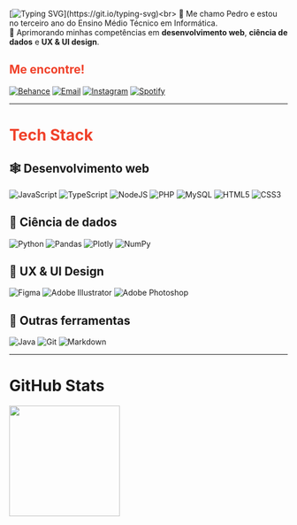 [![Typing SVG](https://readme-typing-svg.demolab.com?font=Space+Grotesk&size=50&duration=2500&pause=1000&color=485df1&vCenter=true&width=435&height=100&lines=Seja+bem-vindo%2Fa!)](https://git.io/typing-svg)<br>
🙋 Me chamo Pedro e estou no terceiro ano do Ensino Médio Técnico em Informática.<br>
🧠 Aprimorando minhas competências em **desenvolvimento web**, **ciência de dados** e **UX & UI design**.<br>

## <span style="color: #f04029">Me encontre!</span>

[![Behance](https://img.shields.io/badge/Behance-1769ff?style=flat-square&logo=behance&logoColor=white)](https://behance.net/nombrefiles) 
[![Email](https://img.shields.io/badge/Email-D14836?style=flat-square&logo=gmail&logoColor=white)](mailto:publico.files@gmail.com) 
[![Instagram](https://img.shields.io/badge/Instagram-%23E4405F.svg?style=flat-square&logo=Instagram&logoColor=white)](https://instagram.com/nombrefiles) 
[![Spotify](https://img.shields.io/badge/Spotify-1DB954?style=flat-square&logo=spotify&logoColor=white)](https://open.spotify.com/user/eu7o9cie6rtllm7l9qm541a3g?si=2d80e92259554429)

---

#  <span style="color: #f04029">Tech Stack</span>

## 🕸️ Desenvolvimento web

![JavaScript](https://img.shields.io/badge/javascript-%23323330.svg?style=flat-square&logo=javascript&logoColor=%23F7DF1E) 
![TypeScript](https://img.shields.io/badge/typescript-%23007ACC.svg?style=flat-square&logo=typescript&logoColor=white) 
![NodeJS](https://img.shields.io/badge/node.js-6DA55F?style=flat-square&logo=node.js&logoColor=white) 
![PHP](https://img.shields.io/badge/php-%23777BB4.svg?style=flat-square&logo=php&logoColor=white) 
![MySQL](https://img.shields.io/badge/mysql-4479A1.svg?style=flat-square&logo=mysql&logoColor=white) 
![HTML5](https://img.shields.io/badge/html5-%23E34F26.svg?style=flat-square&logo=html5&logoColor=white) 
![CSS3](https://img.shields.io/badge/css3-%231572B6.svg?style=flat-square&logo=css3&logoColor=white)

## 🎲 Ciência de dados

![Python](https://img.shields.io/badge/python-3670A0?style=flat-square&logo=python&logoColor=ffdd54) 
![Pandas](https://img.shields.io/badge/pandas-%23150458.svg?style=flat-square&logo=pandas&logoColor=white) 
![Plotly](https://img.shields.io/badge/Plotly-%233F4F75.svg?style=flat-square&logo=plotly&logoColor=white) 
![NumPy](https://img.shields.io/badge/numpy-%23013243.svg?style=flat-square&logo=numpy&logoColor=white) 

## 🎨 UX & UI Design

![Figma](https://img.shields.io/badge/figma-%23F24E1E.svg?style=flat-square&logo=figma&logoColor=white) 
![Adobe Illustrator](https://img.shields.io/badge/adobe%20illustrator-%23FF9A00.svg?style=flat-square&logo=adobe%20illustrator&logoColor=white) 
![Adobe Photoshop](https://img.shields.io/badge/adobe%20photoshop-%2331A8FF.svg?style=flat-square&logo=adobe%20photoshop&logoColor=white)

## 🔧 Outras ferramentas

![Java](https://img.shields.io/badge/java-%23ED8B00.svg?style=flat-square&logo=openjdk&logoColor=white) 
![Git](https://img.shields.io/badge/git-%23F05033.svg?style=flat-square&logo=git&logoColor=white) 
![Markdown](https://img.shields.io/badge/markdown-%23000000.svg?style=flat-square&logo=markdown&logoColor=white) 

---

# GitHub Stats

<a href="https://github.com/anuraghazra/convoychat">
  <img height=200 align="center" src="https://github-readme-stats.vercel.app/api/top-langs?username=nombrefiles&langs_count=3&card_width=320&theme=swift" />
</a>
